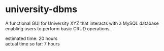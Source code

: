# university-dbms
A functional GUI for University XYZ that interacts with a MySQL database enabling users to perform basic CRUD operations.


estimated time: 20 hours
<br>
actual time so far: 7 hours
